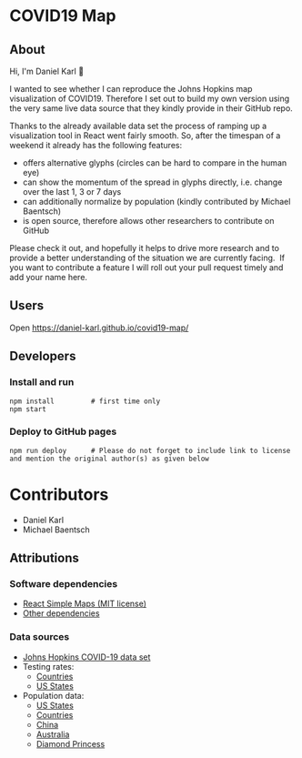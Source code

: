 # COVID19 Map

## About

Hi, I'm Daniel Karl 👋

I wanted to see whether I can reproduce the Johns Hopkins map visualization of COVID19. Therefore I set out to build my own version using the very same live data source that they kindly provide in their GitHub repo.

Thanks to the already available data set the process of ramping up a visualization tool in React went fairly smooth. So, after the timespan of a weekend it already has the following features:

- offers alternative glyphs (circles can be hard to compare in the human eye)
- can show the momentum of the spread in glyphs directly, i.e. change over the last 1, 3 or 7 days
- can additionally normalize by population (kindly contributed by Michael Baentsch)
- is open source, therefore allows other researchers to contribute on GitHub

Please check it out, and hopefully it helps to drive more research and to provide a better understanding of the situation we are currently facing. 
If you want to contribute a feature I will roll out your pull request timely and add your name here.

## Users
Open https://daniel-karl.github.io/covid19-map/

## Developers
### Install and run
```
npm install         # first time only
npm start
```

### Deploy to GitHub pages
```
npm run deploy      # Please do not forget to include link to license and mention the original author(s) as given below
```

# Contributors
- Daniel Karl
- Michael Baentsch

## Attributions
### Software dependencies
- [React Simple Maps (MIT license)](https://github.com/zcreativelabs/react-simple-maps/blob/master/LICENSE)
- [Other dependencies](https://github.com/daniel-karl/covid19-map/network/dependencies)

### Data sources
- [Johns Hopkins COVID-19 data set](https://github.com/CSSEGISandData/COVID-19/tree/master/csse_covid_19_data/csse_covid_19_time_series)
- Testing rates:
  - [Countries](https://en.wikipedia.org/wiki/COVID-19_testing)
  - [US States](https://docs.google.com/spreadsheets/u/2/d/e/2PACX-1vRwAqp96T9sYYq2-i7Tj0pvTf6XVHjDSMIKBdZHXiCGGdNC0ypEU9NbngS8mxea55JuCFuua1MUeOj5/pubhtml)
- Population data:
  - [US States](https://www.census.gov/newsroom/press-kits/2019/national-state-estimates.html)
  - [Countries](https://population.un.org/wpp/Download/Files/1_Indicators%20(Standard)/CSV_FILES/WPP2019_TotalPopulationBySex.csv)
  - [China](https://www.worldatlas.com/articles/chinese-provinces-by-population.html)
  - [Australia](https://en.wikipedia.org/wiki/States_and_territories_of_Australia)
  - [Diamond Princess](https://www.nytimes.com/2020/03/08/world/asia/coronavirus-cruise-ship.html)


